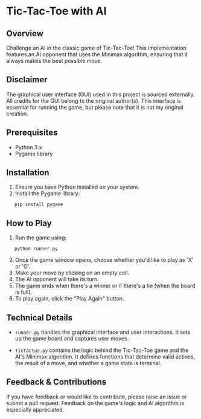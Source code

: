 # Tic-Tac-Toe with AI

## Overview

Challenge an AI in the classic game of Tic-Tac-Toe! This implementation features an AI opponent that uses the Minimax algorithm, ensuring that it always makes the best possible move.

## Disclaimer

The graphical user interface (GUI) used in this project is sourced externally. All credits for the GUI belong to the original author(s). This interface is essential for running the game, but please note that it is not my original creation.

## Prerequisites

- Python 3.x
- Pygame library

## Installation

1. Ensure you have Python installed on your system.
2. Install the Pygame library:

```
   pip install pygame
```

## How to Play

1. Run the game using:

```
   python runner.py
```

2. Once the game window opens, choose whether you'd like to play as 'X' or 'O'.
3. Make your move by clicking on an empty cell.
4. The AI opponent will take its turn.
5. The game ends when there's a winner or if there's a tie (when the board is full).
6. To play again, click the "Play Again" button.

## Technical Details

- `runner.py` handles the graphical interface and user interactions. It sets up the game board and captures user moves.

- `tictactue.py` contains the logic behind the Tic-Tac-Toe game and the AI's Minimax algorithm. It defines functions that determine valid actions, the result of a move, and whether a game state is terminal.

## Feedback & Contributions

If you have feedback or would like to contribute, please raise an issue or submit a pull request. Feedback on the game's logic and AI algorithm is especially appreciated.

